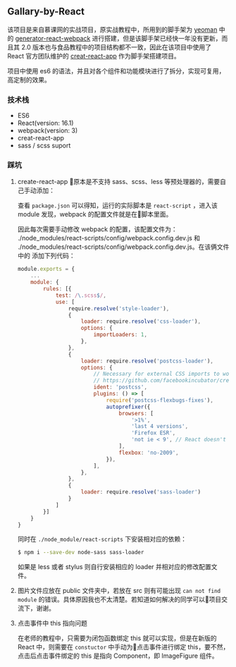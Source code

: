 ##  Gallary-by-React

该项目是来自慕课网的实战项目，原实战教程中，所用到的脚手架为 [yeoman](http://yeoman.io/) 中的 [generator-react-webpack](https://github.com/react-webpack-generators/generator-react-webpack#readme) 进行搭建，但是该脚手架已经快一年没有更新，而且其 2.0 版本也与食品教程中的项目结构都不一致，因此在该项目中使用了 React 官方团队维护的 [creat-react-app](https://github.com/facebookincubator/create-react-app) 作为脚手架搭建项目。

项目中使用 es6 的语法，并且对各个组件和功能模块进行了拆分，实现可复用，高定制的效果。

### 技术栈
- ES6
- React(version: 16.1)
- webpack(version: 3)
- creat-react-app
- sass / scss suport

### 踩坑
1.  create-react-app 原本是不支持 sass、scss、less 等预处理器的，需要自己手动添加：

    查看 `package.json` 可以得知，运行的实际脚本是 `react-script` ，进入该 module 发现，webpack 的配置文件就是在脚本里面。

    因此每次需要手动修改 webpack 的配置，该配置文件为： ./node_modules/react-scripts/config/webpack.config.dev.js 和 ./node_modules/react-scripts/config/webpack.config.dev.js。在该俩文件中的 添加下列代码：
    ```javascript
    module.exports = {
        ...
        module: {
            rules: [{
                test: /\.scss$/,
                use: [
                    require.resolve('style-loader'),
                    {
                        loader: require.resolve('css-loader'),
                        options: {
                            importLoaders: 1,
                        },
                    },
                    {
                        loader: require.resolve('postcss-loader'),
                        options: {
                            // Necessary for external CSS imports to work
                            // https://github.com/facebookincubator/create-react-app/issues/2677
                            ident: 'postcss',
                            plugins: () => [
                                require('postcss-flexbugs-fixes'),
                                autoprefixer({
                                    browsers: [
                                        '>1%',
                                        'last 4 versions',
                                        'Firefox ESR',
                                        'not ie < 9', // React doesn't support IE8 anyway
                                    ],
                                    flexbox: 'no-2009',
                                }),
                            ],
                        },
                    },
                    {
                        loader: require.resolve('sass-loader')
                    }
                ]
            }]
        }
    }
    ```
    同时在 `./node_module/react-scripts` 下安装相对应的依赖：
    ```bash
    $ npm i --save-dev node-sass sass-loader
    ```
    如果是 less 或者 stylus 则自行安装相应的 loader 并相对应的修改配置文件。

2.  图片文件应放在 public 文件夹中，若放在 src 则有可能出现 `can not find module` 的错误。具体原因我也不太清楚。若知道如何解决的同学可以项目交流下，谢谢。
3.  点击事件中 this 指向问题
    
    在老师的教程中，只需要为闭包函数绑定 this 就可以实现，但是在新版的 React 中，则需要在 `constuctor` 中手动为点击事件进行绑定 this，要不然，点击后点击事件绑定的 this 是指向 Component，即 ImageFigure 组件。
    
